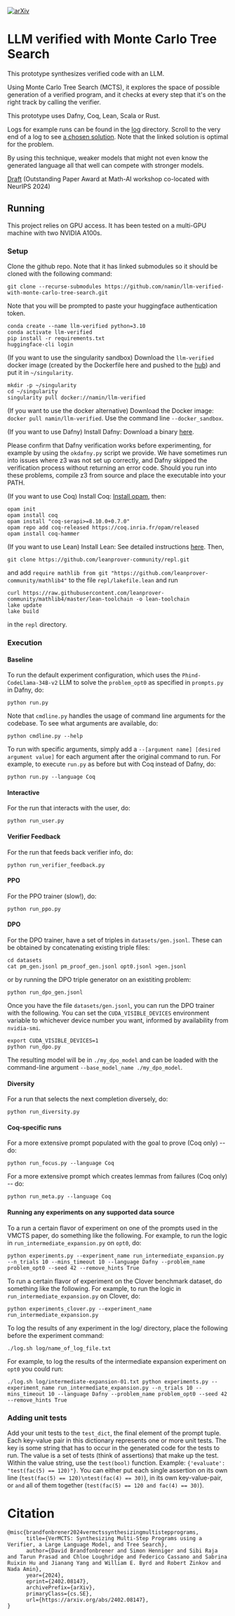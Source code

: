 [![arXiv](https://img.shields.io/badge/arXiv-2402.08147-pink.svg)](https://arxiv.org/abs/2402.08147)

# LLM verified with Monte Carlo Tree Search

This prototype synthesizes verified code with an LLM.

Using Monte Carlo Tree Search (MCTS), it explores the space of possible generation of a verified program, and it checks at every step that it's on the right track by calling the verifier.

This prototype uses Dafny, Coq, Lean, Scala or Rust.

Logs for example runs can be found in the [log](log) directory.
Scroll to the very end of a log to see [a chosen solution](https://github.com/namin/llm-verified-with-monte-carlo-tree-search/blob/main/log/opt0_alt.txt#L7661).
Note that the linked solution is optimal for the problem.

By using this technique, weaker models that might not even know the generated language all that well can compete with stronger models.

[Draft](https://arxiv.org/abs/2402.08147) (Outstanding Paper Award at Math-AI workshop co-located with NeurIPS 2024)

## Running

This project relies on GPU access. It has been tested on a multi-GPU machine with two NVIDIA A100s.

### Setup

Clone the github repo. Note that it has linked submodules so it should be cloned with the following command:
```
git clone --recurse-submodules https://github.com/namin/llm-verified-with-monte-carlo-tree-search.git
```

Note that you will be prompted to paste your huggingface authentication token.
```
conda create --name llm-verified python=3.10
conda activate llm-verified
pip install -r requirements.txt
huggingface-cli login
```

(If you want to use the singularity sandbox) Download the `llm-verified` docker image (created by the Dockerfile here and pushed to the [hub](https://hub.docker.com/r/namin/llm-verified)) and put it in `~/singularity`.
```
mkdir -p ~/singularity
cd ~/singularity
singularity pull docker://namin/llm-verified
```

(If you want to use the docker alternative) Download the Docker image: `docker pull namin/llm-verified`. Use the command line `--docker_sandbox`.

(If you want to use Dafny) Install Dafny: Download a binary [here](https://github.com/dafny-lang/dafny/releases/latest).

Please confirm that Dafny verification works before experimenting, for example by using the `okdafny.py` script we provide.  We have sometimes run into issues where z3 was not set up correctly, and Dafny skipped the verification process without returning an error code. Should you run into these problems, compile z3 from source and place the executable into your PATH.

(If you want to use Coq) Install Coq: [Install opam](https://opam.ocaml.org/doc/Install.html), then:

```
opam init
opam install coq
opam install "coq-serapi>=8.10.0+0.7.0"
opam repo add coq-released https://coq.inria.fr/opam/released
opam install coq-hammer
```

(If you want to use Lean) Install Lean: See detailed instructions [here](https://leanprover-community.github.io/get_started.html). Then,

```
git clone https://github.com/leanprover-community/repl.git
```

and add `require mathlib from git "https://github.com/leanprover-community/mathlib4"` to the file `repl/lakefile.lean` and run

```
curl https://raw.githubusercontent.com/leanprover-community/mathlib4/master/lean-toolchain -o lean-toolchain
lake update
lake build
```

in the `repl` directory.

### Execution

#### Baseline

To run the default experiment configuration, which uses the `Phind-CodeLlama-34B-v2` LLM to solve the `problem_opt0` as specified in `prompts.py` in Dafny, do:

```
python run.py
```

Note that `cmdline.py` handles the usage of command line arguments for the codebase. To see what arguments are available, do:

```
python cmdline.py --help
```

To run with specific arguments, simply add a `--[argument name] [desired argument value]` for each argument after the original command to run. For example, to execute `run.py` as before but with Coq instead of Dafny, do:

```
python run.py --language Coq
```

#### Interactive

For the run that interacts with the user, do:

```
python run_user.py
```

#### Verifier Feedback

For the run that feeds back verifier info, do:

```
python run_verifier_feedback.py
```

#### PPO

For the PPO trainer (slow!), do:

```
python run_ppo.py
```

#### DPO

For the DPO trainer, have a set of triples in `datasets/gen.jsonl`.
These can be obtained by concatenating existing triple files:

```
cd datasets
cat pm_gen.jsonl pm_proof_gen.jsonl opt0.jsonl >gen.jsonl 
```

or by running the DPO triple generator on an existiting problem:
```
python run_dpo_gen.jsonl
```

Once you have the file `datasets/gen.jsonl`, you can run the DPO trainer with the following.
You can set the `CUDA_VISIBLE_DEVICES` environment variable to whichever device number you want, informed by availability from `nvidia-smi`.
```
export CUDA_VISIBLE_DEVICES=1
python run_dpo.py
```

The resulting model will be in `./my_dpo_model` and can be loaded with the command-line argument `--base_model_name ./my_dpo_model`.

#### Diversity

For a run that selects the next completion diversely, do:

```
python run_diversity.py
```

#### Coq-specific runs

For a more extensive prompt populated with the goal to prove (Coq only) -- do:

```
python run_focus.py --language Coq
```

For a more extensive prompt which creates lemmas from failures (Coq only) -- do:

```
python run_meta.py --language Coq
```
#### Running any experiments on any supported data source

To a run a certain flavor of experiment on one of the prompts used in the VMCTS paper, do something like the following. For example, to run the logic in `run_intermediate_expansion.py` on `opt0`, do:
```
python experiments.py --experiment_name run_intermediate_expansion.py --n_trials 10 --mins_timeout 10 --language Dafny --problem_name problem_opt0 --seed 42 --remove_hints True
```

To run a certain flavor of experiment on the Clover benchmark dataset, do something like the following. For example, to run the logic in `run_intermediate_expansion.py` on Clover, do:
```
python experiments_clover.py --experiment_name run_intermediate_expansion.py
```

To log the results of any experiment in the log/ directory, place the following before the experiment command:
```
./log.sh log/name_of_log_file.txt
```
For example, to log the results of the intermediate expansion experiment on `opt0` you could run:
```
./log.sh log/intermediate-expansion-01.txt python experiments.py --experiment_name run_intermediate_expansion.py --n_trials 10 --mins_timeout 10 --language Dafny --problem_name problem_opt0 --seed 42 --remove_hints True
```

### Adding unit tests
Add your unit tests to the `test_dict`, the final element of the prompt tuple.
Each key-value pair in this dictionary represents one or more unit tests. The key is some
string that has to occur in the generated code for the tests to run. The value is
a set of tests (think of assertions) that make up the test. Within the value string,
use the `test(bool)` function. Example: `{'evaluate': "test(fac(5) == 120)"}`.
You can either put each single assertion on its own line (`test(fac(5) == 120)\ntest(fac(4) == 30)`),
in its own key-value-pair, or `and` all of them together (`test(fac(5) == 120 and fac(4) == 30)`).

# Citation
```
@misc{brandfonbrener2024vermctssynthesizingmultistepprograms,
      title={VerMCTS: Synthesizing Multi-Step Programs using a Verifier, a Large Language Model, and Tree Search}, 
      author={David Brandfonbrener and Simon Henniger and Sibi Raja and Tarun Prasad and Chloe Loughridge and Federico Cassano and Sabrina Ruixin Hu and Jianang Yang and William E. Byrd and Robert Zinkov and Nada Amin},
      year={2024},
      eprint={2402.08147},
      archivePrefix={arXiv},
      primaryClass={cs.SE},
      url={https://arxiv.org/abs/2402.08147}, 
}
```
